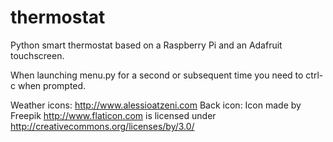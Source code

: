 # thermostat
Python smart thermostat based on a Raspberry Pi and an Adafruit touchscreen.

When launching menu.py for a second or subsequent time you need to ctrl-c when prompted.




Weather icons: http://www.alessioatzeni.com
Back icon: Icon made by Freepik http://www.flaticon.com is licensed under http://creativecommons.org/licenses/by/3.0/

